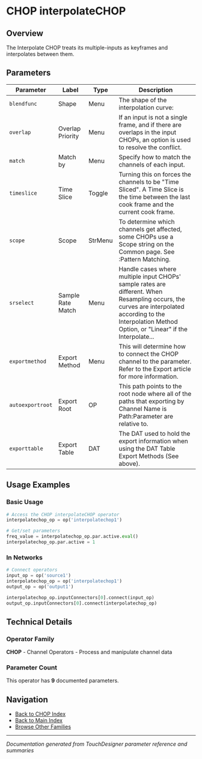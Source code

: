 # CHOP interpolateCHOP

## Overview

The Interpolate CHOP treats its multiple-inputs as keyframes and interpolates between them.

## Parameters

| Parameter | Label | Type | Description |
|-----------|-------|------|-------------|
| `blendfunc` | Shape | Menu | The shape of the interpolation curve: |
| `overlap` | Overlap Priority | Menu | If an input is not a single frame, and if there are overlaps in the input CHOPs, an option is used to resolve the conflict. |
| `match` | Match by | Menu | Specify how to match the channels of each input. |
| `timeslice` | Time Slice | Toggle | Turning this on forces the channels to be "Time Sliced".  A Time Slice is the time between the last cook frame and the current cook frame. |
| `scope` | Scope | StrMenu | To determine which channels get affected, some CHOPs use a Scope string on the Common page. See :Pattern Matching. |
| `srselect` | Sample Rate Match | Menu | Handle cases where multiple input CHOPs' sample rates are different. When Resampling occurs, the curves are interpolated according to the Interpolation Method Option, or "Linear" if the Interpolate... |
| `exportmethod` | Export Method | Menu | This will determine how to connect the CHOP channel to the parameter. Refer to the Export article for more information. |
| `autoexportroot` | Export Root | OP | This path points to the root node where all of the paths that exporting by Channel Name is Path:Parameter are relative to. |
| `exporttable` | Export Table | DAT | The DAT used to hold the export information when using the DAT Table Export Methods (See above). |

## Usage Examples

### Basic Usage

```python
# Access the CHOP interpolateCHOP operator
interpolatechop_op = op('interpolatechop1')

# Get/set parameters
freq_value = interpolatechop_op.par.active.eval()
interpolatechop_op.par.active = 1
```

### In Networks

```python
# Connect operators
input_op = op('source1')
interpolatechop_op = op('interpolatechop1')
output_op = op('output1')

interpolatechop_op.inputConnectors[0].connect(input_op)
output_op.inputConnectors[0].connect(interpolatechop_op)
```

## Technical Details

### Operator Family

**CHOP** - Channel Operators - Process and manipulate channel data

### Parameter Count

This operator has **9** documented parameters.

## Navigation

- [Back to CHOP Index](../CHOP/CHOP_INDEX.md)
- [Back to Main Index](../OPERATORS_INDEX.md)
- [Browse Other Families](../OPERATORS_INDEX.md#quick-navigation)

---
*Documentation generated from TouchDesigner parameter reference and summaries*
